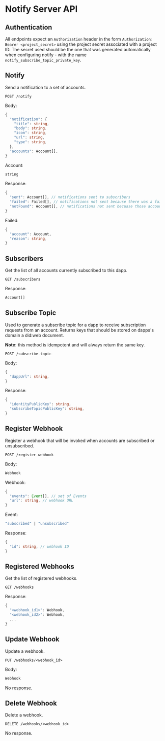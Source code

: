 # Notify Server API

## Authentication

All endpoints expect an `Authorization` header in the form `Authorization: Bearer <project_secret>` using the project secret associated with a project ID. The secret used should be the one that was generated automatically when configuring notify - with the name `notify_subscribe_topic_private_key`.

## Notify

Send a notification to a set of accounts.

`POST /notify`

Body:

```typescript
{
  "notification": {
    "title": string,
    "body": string,
    "icon": string,
    "url": string,
    "type": string,
  },
  "accounts": Account[],
}
```

Account:

```typescript
string
```

Response: 

```typescript
{
  "sent": Account[], // notifications sent to subscribers
  "failed": Failed[], // notifications not sent because there was a failure in delivering
  "notFound": Account[], // notifications not sent becuase those accounts were not subscribers
}
```

Failed:

```typescript
{
  "account": Account,
  "reason": string,
}
```

## Subscribers 

Get the list of all accounts currently subscribed to this dapp.

`GET /subscribers`

Response:

```typescript
Account[]
``` 

## Subscribe Topic

Used to generate a subscribe topic for a dapp to receive subscription requests from an account. Returns keys that should be stored on dapps's domain a did:web document.

**Note:** this method is idempotent and will always return the same key.

`POST /subscribe-topic`

Body:

```typescript
{
  "dappUrl": string,
}
``` 

Response:

```typescript
{
  "identityPublicKey": string,
  "subscribeTopicPublicKey": string,
}
``` 

## Register Webhook

Register a webhook that will be invoked when accounts are subscribed or unsubscribed.

`POST /register-webhook`

Body:

```typescript
Webhook
```

Webhook:

```typescript
{
  "events": Event[], // set of Events
  "url": string, // webhook URL
}
```

Event:

```typescript
"subscribed" | "unsubscribed"
```

Response:

```typescript
{
  "id": string, // webhook ID
}
```

## Registered Webhooks

Get the list of registered webhooks.

`GET /webhooks`

Response:

```typescript
{
  "<webhook_id1>": Webhook,
  "<webhook_id2>": Webhook,
  ...
}
```

## Update Webhook

Update a webhook.

`PUT /webhooks/<webhook_id>`

Body:

```typescript
Webhook
```

No response.

## Delete Webhook

Delete a webhook.

`DELETE /webhooks/<webhook_id>`

No response.
